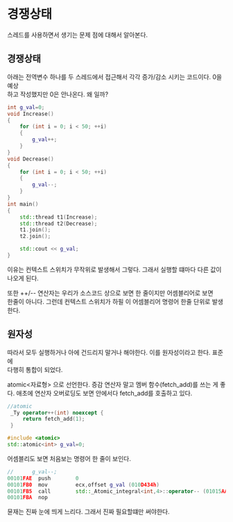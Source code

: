 # 경쟁상태

스레드를 사용하면서 생기는 문제 점에 대해서 알아본다.

## 경쟁상태

아래는 전역변수 하나를 두 스레드에서 접근해서 각각 증가/감소 시키는 코드이다. 0을 예상  
하고 작성했지만 0은 안나온다. 왜 일까?

```c++
int g_val=0;
void Increase()
{
	for (int i = 0; i < 50; ++i)
	{
		g_val++;
	}
}
void Decrease()
{
	for (int i = 0; i < 50; ++i)
	{
		g_val--;
	}
}
int main()
{
	std::thread t1(Increase);
	std::thread t2(Decrease);
	t1.join();
	t2.join();

	std::cout << g_val;
}
```

이유는 컨텍스트 스위치가 무작위로 발생해서 그렇다. 그래서 실행할 떄마다 다른 값이  
나오게 된다.

또한 ++/-- 연산자는 우리가 소스코드 상으로 보면 한 줄이지만 어셈블리어로 보면  
한줄이 아니다. 그런데 컨텍스트 스위치가 하필 이 어셈블리어 명령어 한줄 단위로 발생
한다.

## 원자성

따라서 모두 실행하거나 아에 건드리지 말거나 해야한다. 이를 원자성이라고 한다. 표준에  
다행히 통합이 되었다.

atomic<자료형> 으로 선언한다. 증감 연산자 말고 멤버 함수(fetch_add)를 쓰는 게 좋다.
애초에 연산자 오버로딩도 보면 안에서다 fetch_add를 호출하고 있다.

```c++
//atomic
 _Ty operator++(int) noexcept {
     return fetch_add(1);
 }
```

```c++
#include <atomic>
std::atomic<int> g_val=0;
```

어셈블리도 보면 처음보는 명령어 한 줄이 보인다.

```c++
//		g_val--;
00101FAE  push        0
00101FB0  mov         ecx,offset g_val (010D434h)
00101FB5  call        std::_Atomic_integral<int,4>::operator-- (01015AAh)
00101FBA  nop
```

뮨재는 진짜 눈에 띄게 느리다. 그래서 진짜 필요할떄만 써야한다.
